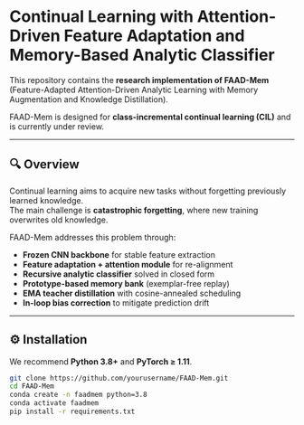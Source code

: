 # Continual Learning with Attention-Driven Feature Adaptation and Memory-Based Analytic Classifier

This repository contains the **research implementation of FAAD-Mem**  
(Feature-Adapted Attention-Driven Analytic Learning with Memory Augmentation and Knowledge Distillation).  

FAAD-Mem is designed for **class-incremental continual learning (CIL)** and is currently under review.  

---

## 🔍 Overview
Continual learning aims to acquire new tasks without forgetting previously learned knowledge.  
The main challenge is **catastrophic forgetting**, where new training overwrites old knowledge.  

FAAD-Mem addresses this problem through:
- **Frozen CNN backbone** for stable feature extraction  
- **Feature adaptation + attention module** for re-alignment  
- **Recursive analytic classifier** solved in closed form  
- **Prototype-based memory bank** (exemplar-free replay)  
- **EMA teacher distillation** with cosine-annealed scheduling  
- **In-loop bias correction** to mitigate prediction drift  

---

## ⚙️ Installation

We recommend **Python 3.8+** and **PyTorch ≥ 1.11**.

```bash
git clone https://github.com/yourusername/FAAD-Mem.git
cd FAAD-Mem
conda create -n faadmem python=3.8
conda activate faadmem
pip install -r requirements.txt

